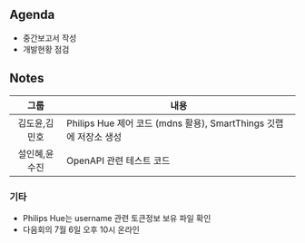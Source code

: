## Agenda
- 중간보고서 작성
- 개발현황 점검

## Notes

| 그룹 | 내용 |
|:---:|---|
|김도윤,김민호|Philips Hue 제어 코드 (mdns 활용), SmartThings 깃랩에 저장소 생성|
|설인혜,윤수진|OpenAPI 관련 테스트 코드|

### 기타
- Philips Hue는 username 관련 토큰정보 보유 파일 확인
- 다음회의 7월 6일 오후 10시 온라인

